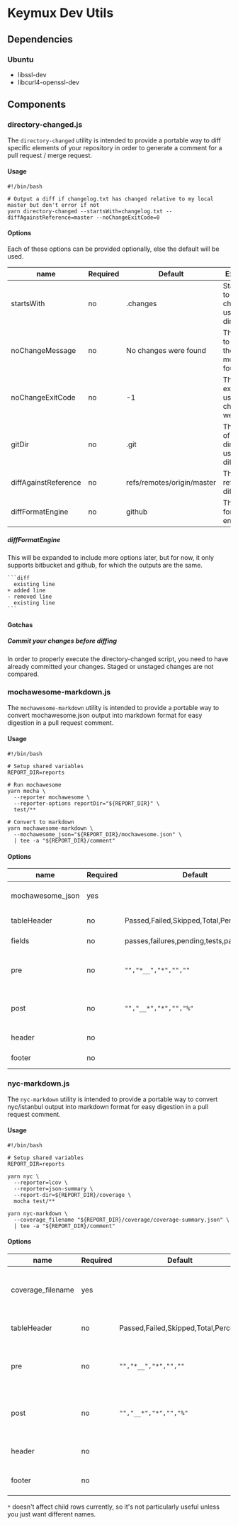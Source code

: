 # Keymux Dev Utils

## Dependencies

### Ubuntu
* libssl-dev
* libcurl4-openssl-dev

## Components

### directory-changed.js

The `directory-changed` utility is intended to provide a portable way to diff specific elements of your repository in order to generate a comment for a pull request / merge request.

#### Usage

    #!/bin/bash

    # Output a diff if changelog.txt has changed relative to my local master but don't error if not
    yarn directory-changed --startsWith=changelog.txt --diffAgainstReference=master --noChangeExitCode=0

#### Options

Each of these options can be provided optionally, else the default will be used.

name                  | Required  | Default                                   | Explanation
--------------------- | --------- | ----------------------------------------- | -----------------
startsWith            | no        | .changes                                  | Starting path to search for changes, usually a directory
noChangeMessage       | no        | No changes were found                     | The message to output if there are no modifications found
noChangeExitCode      | no        | -1                                        | The process exit code to use when no changes were found
gitDir                | no        | .git                                      | The location of the .git directory to use for diffing
diffAgainstReference  | no        | refs/remotes/origin/master                | The reference to diff against
diffFormatEngine      | no        | github                                    | The diff format engine

##### diffFormatEngine

This will be expanded to include more options later, but for now, it only supports bitbucket and github, for which the outputs are the same.

    ```diff
      existing line
    + added line
    - removed line
      existing line
    ```

#### Gotchas

##### Commit your changes before diffing

In order to properly execute the directory-changed script, you need to have already committed your changes.  Staged or unstaged changes are not compared.

### mochawesome-markdown.js

The `mochawesome-markdown` utility is intended to provide a portable way to convert mochawesome.json output into markdown format for easy digestion in a pull request comment.

#### Usage

    #!/bin/bash

    # Setup shared variables
    REPORT_DIR=reports

    # Run mochawesome
    yarn mocha \
      --reporter mochawesome \
      --reporter-options reportDir="${REPORT_DIR}" \
      test/**

    # Convert to markdown
    yarn mochawesome-markdown \
      --mochawesome_json="${REPORT_DIR}/mochawesome.json" \
      | tee -a "${REPORT_DIR}/comment"

#### Options

name                  | Required  | Default                                   | Explanation
--------------------- | --------- | ----------------------------------------- | -----------------
mochawesome_json      | yes       |                                           | The full path to the mochawesome.json file
tableHeader           | no        | Passed,Failed,Skipped,Total,Percent       | The header row of the table
fields                | no        | passes,failures,pending,tests,passPercent | The arrangement of output fields
pre                   | no        | `"","*__","*","",""`                      | Pre-text per data cell, columns delimited by commas
post                  | no        | `"","__*","*","","%"`                     | Post-text per data cell, columns delimited by commas
header                | no        |                                           | Text to display above the table
footer                | no        |                                           | Text to display below the table

### nyc-markdown.js

The `nyc-markdown` utility is intended to provide a portable way to convert nyc/istanbul output into markdown format for easy digestion in a pull request comment.

#### Usage

    #!/bin/bash

    # Setup shared variables
    REPORT_DIR=reports

    yarn nyc \
      --reporter=lcov \
      --reporter=json-summary \
      --report-dir=${REPORT_DIR}/coverage \
      mocha test/**

    yarn nyc-markdown \
      --coverage_filename "${REPORT_DIR}/coverage/coverage-summary.json" \
      | tee -a "${REPORT_DIR}/comment"

#### Options

name                  | Required  | Default                                   | Explanation
--------------------- | --------- | ----------------------------------------- | -----------------
coverage_filename     | yes       |                                           | The full path to the coverage-summary.json file
tableHeader           | no        | Passed,Failed,Skipped,Total,Percent       | The header row of the table`*`
pre                   | no        | `"","*__","*","",""`                      | Pre-text per data cell, columns delimited by commas
post                  | no        | `"","__*","*","","%"`                     | Post-text per data cell, columns delimited by commas
header                | no        |                                           | Text to display above the table
footer                | no        |                                           | Text to display below the table

`*` doesn't affect child rows currently, so it's not particularly useful unless you just want different names.
